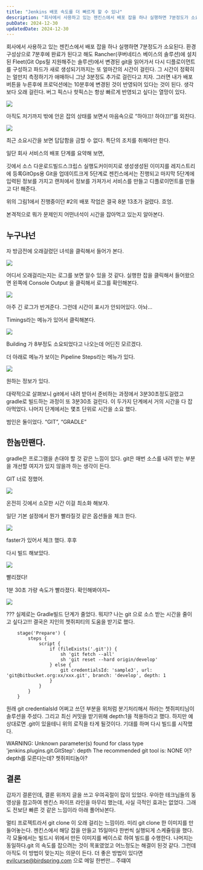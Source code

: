 ```yaml
---
title: "Jenkins 배포 속도를 더 빠르게 할 수 있나"
description: "회사에서 사용하고 있는 젠킨스에서 배포 잡을 하나 실행하면 7분정도가 소요된다. 환경 구성상으로 7분후에 완료가 된다고 해도 Rancher(쿠버네티스 베이스의 솔루션)에 설치된 Fleet(Git Ops릴 지원해주는 솔루션)에서 변경된 git을 읽어가서 다시 디플로이먼트를 구성하고 파드가..."
pubDate: 2024-12-30
updatedDate: 2024-12-30
---
```


회사에서 사용하고 있는 젠킨스에서 배포 잡을 하나 실행하면 7분정도가 소요된다. 환경 구성상으로 7분후에 완료가 된다고 해도 Rancher(쿠버네티스 베이스의 솔루션)에 설치된 Fleet(Git Ops릴 지원해주는 솔루션)에서 변경된 git을 읽어가서 다시 디플로이먼트를 구성하고 파드가 새로 생성되기까지는 또 얼마간의 시간이 걸린다. 그 시간이 정확히는 얼만지 측정하기가 애매하니 그냥 3분정도 추가로 걸린다고 치자. 그러면 내가 배포 버튼을 누른후에 프로덕션에는 10분후에 변경된 것이 반영되어 있다는 것이 된다. 생각보다 오래 걸린다. 버그 픽스나 핫픽스는 항상 빠르게 반영되고 싶다는 열망이 있다.

![](/content/images/2024/12/DraggedImage-5.png)

아직도 저기까지 밖에 안온 잡의 상태를 보면서 마음속으로 “하야끄! 하야끄!”를 외친다.

![](/content/images/2024/12/DraggedImage-1-1.png)

최근 소요시간을 보면 답답함을 금할 수 없다. 특단의 조치를 취해야만 한다.

일단 회사 서비스의 배포 단계를 요약해 보면,

깃에서 소스 다운로드빌드스크립스 실행도커이미지로 생성생성된 이미지를 레지스트리에 등록GitOps용 Git을 업데이트크게 5단계로 젠킨스에서는 진행되고 마지막 5단계에 입력된 정보를 가지고 랜처에서 정보를 가져가서 서비스를 만들고 디플로이먼트를 만들고 다! 해준다.

위의 그림1에서 진행중이던 #2의 배포 작업은 결국 8분 13초가 걸렸다. 흐엉.

본격적으로 뭐가 문제인지 어떤녀석이 시간을 잡아먹고 있는지 알아본다.

## 누구냐넌

자 방금전에 오래걸렸던 녀석을 클릭해서 들어가 본다.

![](/content/images/2024/12/DraggedImage-2-1.png)

어디서 오래걸리는지는 로그를 보면 알수 있을 것 같다. 실행한 잡을 클릭해서 들어왔으면 왼쪽에 Console Output 을 클릭해서 로그를 확인해본다.

![](/content/images/2024/12/DraggedImage-3-1.png)

아주 긴 로그가 반겨준다. 그런데 시간이 표시가 안되어있다. 아놔…

Timings라는 메뉴가 있어서 클릭해본다.

![](/content/images/2024/12/DraggedImage-4.png)

Building 가 8부정도 소요되었다고 나오는데 어딘진 모르겠다.

더 아래로 메뉴가 보이는 Pipeline Steps라는 메뉴가 있다.

![](/content/images/2024/12/DraggedImage-5-1.png)

원하는 정보가 있다.

대략적으로 살펴보니 git에서 내려 받아서 준비하는 과정에서 3분30초정도걸렸고 gradle로 빌드하는 과정이 또 3분30초 걸린다. 이 두가지 단계에서 거의 시간을 다 잡아먹었다. 나머지 단계에서는 몇초 단위로 시간을 소요 했다.

범인은 둘이었다. “GIT”, “GRADLE”

## 한놈만팬다.

gradle은 프로그램을 손대야 할 것 같은 느낌이 있다. git은 매번 소스를 내려 받는 부분을 개선할 여지가 있지 않을까 하는 생각이 든다.

GIT 너로 정했어.

![](/content/images/2024/12/DraggedImage-6.png)

온전히 깃에서 소모한 시간 이걸 최소화 해보자.

일단 기본 설정에서 뭔가 빨라질것 같은 옵션들을 체크 한다.

![](/content/images/2024/12/DraggedImage-7.png)

faster가 있어서 체크 했다. 후후

다시 빌드 해보았다.

![](/content/images/2024/12/DraggedImage-8.png)

빨리졌다!

1분 30초 가량 속도가 빨라졌다. 확인해봐야지~

![](/content/images/2024/12/DraggedImage-9.png)

??? 실제로는 Gradle빌드 단계가 줄었다. 뭐지!? 나는 git 으로 소스 받는 시간을 줄이고 싶다고!!! 결국은 지인의 쳇쥐피티의 도움을 받기로 했다.

		stage('Prepare') {
            steps {
                script {
                    if (fileExists('.git')) {
                        sh 'git fetch --all'
                        sh 'git reset --hard origin/develop'
                    } else {
                        git credentialsId: 'sample3', url: 'git@bitbucket.org:xx/xxx.git', branch: 'develop', depth: 1
                    }
                }
            }
        }
원래 git credentialsId 어쩌고 쓰던 부분을 위처럼 분기처리해서 하라는 쳇쥐피티님이 솔루션을 주셨다. 그리고 최신 커밋을 받기위해 depth:1을 적용하라고 했다. 하지만 예상대로면 .git이 있을테니 위의 로직을 타게 될것이다. 기대를 하며 다시 빌드를 시작했다.

WARNING: Unknown parameter(s) found for class type 'jenkins.plugins.git.GitStep': depth
The recommended git tool is: NONE
어? depth를 모른다는데? 쳇쥐피티놈아?

## 결론

갑자기 결론인데, 결론 위까지 글을 쓰고 우여곡절이 많이 있었다. 우아한 테크님들의 동영상을 참고하여 젠킨스 파이프 라인을 마무리 했는데, 사실 극적인 효과는 없었다. 그래도 전보단 빠른 것 같은 느낌이라 아래 풀어놔본다.

멀티 프로젝트라서 git clone 이 오래 걸리는 느낌이라. 미리 git clone 한 이미지를 만들어놓는다. 젠킨스에서 해당 잡을 만들고 15일마다 한번씩 실행되게 스케쥴링을 했다.각 모듈에서는 빌드시 위에서 만든 이미지를 베이스로 하여 빌드를 수행한다. 나머지는 동일하다.git 의 속도를 잡으려는 것이 목표였었고 어느정도는 해결이 된것 같다. 그런데 아직도 이 방법이 맞는지는 의문이 든다. 더 좋은 방법이 있다면 evilcurse@birdspring.com 으로 메일 한번만… 주떄여